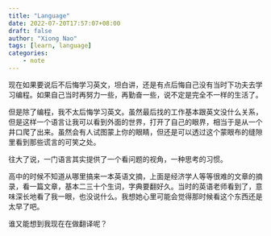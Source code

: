 ```yaml
---
title: "Language"
date: 2022-07-20T17:57:07+08:00
draft: false
author: "Xiong Nao"
tags: [learn, language]
categories:
    - note
---
```


现在如果要说后不后悔学习英文，坦白讲，还是有点后悔自己没有当时下功夫去学习编程。如果自己当时再努力一些，再勤奋一些，说不定是完全不一样的生活了。

但是除了编程，我不太后悔学习英文。虽然最后找的工作基本跟英文没什么关系，但是这样一个语言让我可以看到外面的世界，打开了自己的眼界，相当于是从一个井口爬了出来。虽然会有人试图蒙上你的眼睛，但还是可以透过这个蒙眼布的缝隙里看到那些谎言的可笑之处。

往大了说，一门语言其实提供了一个看问题的视角，一种思考的习惯。

高中的时候不知道从哪里搞来一本英语文摘，上面是经济学人等等很难的文章的摘录，看一篇文章，基本二三十个生词，字典要翻好久。当时的英语老师看到了，意味深长地看了我一眼，也没说什么。我想她心里可能会觉得那时候看这个东西还是太早了吧。

谁又能想到我现在在做翻译呢？